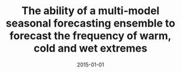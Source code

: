 ---
title: "The ability of a multi-model seasonal forecasting ensemble to forecast the frequency of warm, cold and wet extremes"
collection: publications
permalink: /publication/2015-01-01-The-ability-of-a-multi-model-seasonal-forecasting-ensemble-to-forecast-the-frequency-of-warm-cold-and-wet-extremes
date: 2015-01-01
venue: 'Weather and Climate Extremes'
paperurl: 'https://www.sciencedirect.com/science/article/pii/S2212094715300062'
citation: ' Acacia Pepler,  Leandro Diaz,  Chloe Prodhomme,  Francisco Doblas-Reyes,  Arun Kumar, &quot;The ability of a multi-model seasonal forecasting ensemble to forecast the frequency of warm, cold and wet extremes.&quot; Weather and Climate Extremes, 2015.'
---